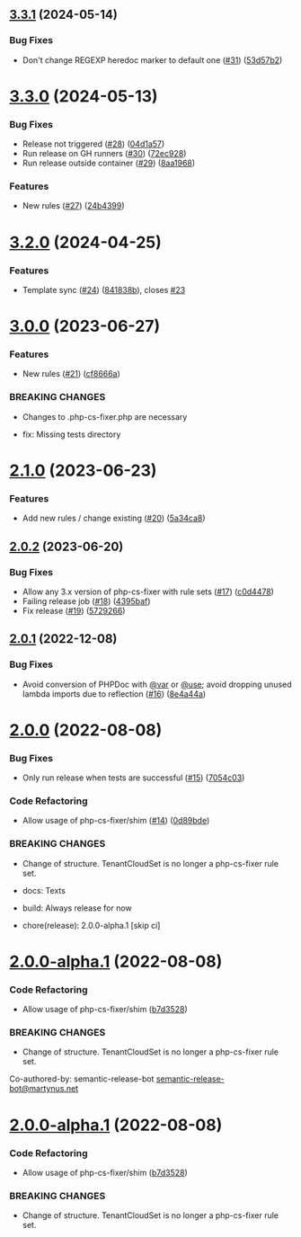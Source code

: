 ## [3.3.1](https://github.com/tenantcloud/php-cs-fixer-rule-sets/compare/v3.3.0...v3.3.1) (2024-05-14)


### Bug Fixes

* Don't change REGEXP heredoc marker to default one ([#31](https://github.com/tenantcloud/php-cs-fixer-rule-sets/issues/31)) ([53d57b2](https://github.com/tenantcloud/php-cs-fixer-rule-sets/commit/53d57b25a85aa06c5b96d495dc63fcc68cd7e247))

# [3.3.0](https://github.com/tenantcloud/php-cs-fixer-rule-sets/compare/v3.2.0...v3.3.0) (2024-05-13)


### Bug Fixes

* Release not triggered ([#28](https://github.com/tenantcloud/php-cs-fixer-rule-sets/issues/28)) ([04d1a57](https://github.com/tenantcloud/php-cs-fixer-rule-sets/commit/04d1a57846d9b662a529adbc2e8b39e6120640a4))
* Run release on GH runners ([#30](https://github.com/tenantcloud/php-cs-fixer-rule-sets/issues/30)) ([72ec928](https://github.com/tenantcloud/php-cs-fixer-rule-sets/commit/72ec928825b3235b3772dc255e1b159ad2d6b983))
* Run release outside container ([#29](https://github.com/tenantcloud/php-cs-fixer-rule-sets/issues/29)) ([8aa1968](https://github.com/tenantcloud/php-cs-fixer-rule-sets/commit/8aa1968c7d19f17ee1c079fba7c4b1ab990aef5c))


### Features

* New rules ([#27](https://github.com/tenantcloud/php-cs-fixer-rule-sets/issues/27)) ([24b4399](https://github.com/tenantcloud/php-cs-fixer-rule-sets/commit/24b43990e34ea19fa8abbe32aa4ee52a78d865a5))

# [3.2.0](https://github.com/tenantcloud/php-cs-fixer-rule-sets/compare/v3.1.0...v3.2.0) (2024-04-25)


### Features

* Template sync ([#24](https://github.com/tenantcloud/php-cs-fixer-rule-sets/issues/24)) ([841838b](https://github.com/tenantcloud/php-cs-fixer-rule-sets/commit/841838b1d16d20f76245ba3c40faa2fe6a775901)), closes [#23](https://github.com/tenantcloud/php-cs-fixer-rule-sets/issues/23)

# [3.0.0](https://github.com/tenantcloud/php-cs-fixer-rule-sets/compare/v2.1.0...v3.0.0) (2023-06-27)


### Features

* New rules ([#21](https://github.com/tenantcloud/php-cs-fixer-rule-sets/issues/21)) ([cf8666a](https://github.com/tenantcloud/php-cs-fixer-rule-sets/commit/cf8666a9bfba5737f5c4c85f51ddb5c0e3894313))


### BREAKING CHANGES

* Changes to .php-cs-fixer.php are necessary

* fix: Missing tests directory

# [2.1.0](https://github.com/tenantcloud/php-cs-fixer-rule-sets/compare/v2.0.2...v2.1.0) (2023-06-23)


### Features

* Add new rules / change existing ([#20](https://github.com/tenantcloud/php-cs-fixer-rule-sets/issues/20)) ([5a34ca8](https://github.com/tenantcloud/php-cs-fixer-rule-sets/commit/5a34ca81b4703d802e9195a4a10ed409035cc7c0))

## [2.0.2](https://github.com/tenantcloud/php-cs-fixer-rule-sets/compare/v2.0.1...v2.0.2) (2023-06-20)


### Bug Fixes

* Allow any 3.x version of php-cs-fixer with rule sets ([#17](https://github.com/tenantcloud/php-cs-fixer-rule-sets/issues/17)) ([c0d4478](https://github.com/tenantcloud/php-cs-fixer-rule-sets/commit/c0d447814e99d0444880c8a7db6d066ecc8fb1b1))
* Failing release job ([#18](https://github.com/tenantcloud/php-cs-fixer-rule-sets/issues/18)) ([4395baf](https://github.com/tenantcloud/php-cs-fixer-rule-sets/commit/4395baf24c7679d9879f07d6ce777d8995a6b5de))
* Fix release ([#19](https://github.com/tenantcloud/php-cs-fixer-rule-sets/issues/19)) ([5729266](https://github.com/tenantcloud/php-cs-fixer-rule-sets/commit/572926655e6bf08ac99c54115943d14f79bd1ec3))

## [2.0.1](https://github.com/tenantcloud/php-cs-fixer-rule-sets/compare/v2.0.0...v2.0.1) (2022-12-08)


### Bug Fixes

* Avoid conversion of PHPDoc with [@var](https://github.com/var) or [@use](https://github.com/use); avoid dropping unused lambda imports due to reflection ([#16](https://github.com/tenantcloud/php-cs-fixer-rule-sets/issues/16)) ([8e4a44a](https://github.com/tenantcloud/php-cs-fixer-rule-sets/commit/8e4a44a6948e9cd00abef53638da20d9613581da))

# [2.0.0](https://github.com/tenantcloud/php-cs-fixer-rule-sets/compare/v1.4.0...v2.0.0) (2022-08-08)


### Bug Fixes

* Only run release when tests are successful ([#15](https://github.com/tenantcloud/php-cs-fixer-rule-sets/issues/15)) ([7054c03](https://github.com/tenantcloud/php-cs-fixer-rule-sets/commit/7054c03cb6b701c6d6a3d93de5a2c2f900bbaccf))


### Code Refactoring

* Allow usage of php-cs-fixer/shim ([#14](https://github.com/tenantcloud/php-cs-fixer-rule-sets/issues/14)) ([0d89bde](https://github.com/tenantcloud/php-cs-fixer-rule-sets/commit/0d89bdec580533053ae4207a061134b8eb2be206))


### BREAKING CHANGES

* Change of structure. TenantCloudSet is no longer a php-cs-fixer rule set.

* docs: Texts

* build: Always release for now

* chore(release): 2.0.0-alpha.1 [skip ci]

# [2.0.0-alpha.1](https://github.com/tenantcloud/php-cs-fixer-rule-sets/compare/v1.4.0...v2.0.0-alpha.1) (2022-08-08)

### Code Refactoring

* Allow usage of php-cs-fixer/shim ([b7d3528](https://github.com/tenantcloud/php-cs-fixer-rule-sets/commit/b7d3528c1b91463381e5fb23effd73deb951fecb))

### BREAKING CHANGES

* Change of structure. TenantCloudSet is no longer a php-cs-fixer rule set.

Co-authored-by: semantic-release-bot <semantic-release-bot@martynus.net>

# [2.0.0-alpha.1](https://github.com/tenantcloud/php-cs-fixer-rule-sets/compare/v1.4.0...v2.0.0-alpha.1) (2022-08-08)


### Code Refactoring

* Allow usage of php-cs-fixer/shim ([b7d3528](https://github.com/tenantcloud/php-cs-fixer-rule-sets/commit/b7d3528c1b91463381e5fb23effd73deb951fecb))


### BREAKING CHANGES

* Change of structure. TenantCloudSet is no longer a php-cs-fixer rule set.
